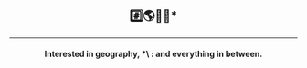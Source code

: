 ## <div align='center'> #️⃣🌎🌊🌀* </div>

---

#### <div align='center'>  Interested in geography, *\ : and everything in between. </div>

<!---
Profesional de la ingeniería y ciencias, interesado en resolver problemas asociados a la sustentabilidad de los sistemas naturales. En general me interesa el ciclo hidrológico, donde destaco disciplinas como la hidrología, hidráulica, meteorología, oceanografía, y limnología. Para analizar y estudiar problemas en estas temáticas utilizo herramientas de modelamiento matemático, estadística, programación orientada a rutinas/objetos y tecnicas propias de sistemas de información geográfica (SIG). Me interesa el trabajo de campo para levantar información e instalar instrumentos de terreno. Laboralmente me interesa el trabajo en equipos donde la colaboración e intercambio de conocimientos sea el principal motor de movimiento y aprendizaje. Personalmente disfruto de la musica, el surf, la lectura, el cine y las hamacas. 


lgvivanco96/lgvivanco96 is a ✨ special ✨ repository because its `README.md` (this file) appears on your GitHub profile.
You can click the Preview link to take a look at your changes.
--->
